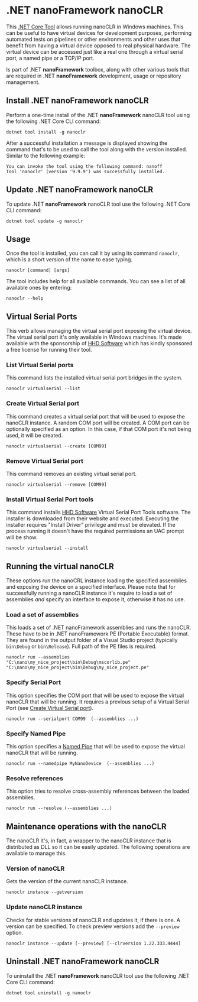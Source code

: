 # .NET nanoFramework nanoCLR

This [.NET Core Tool](https://docs.microsoft.com/en-us/dotnet/core/tools/global-tools) allows running nanoCLR in Windows machines. This can be useful to have virtual devices for development purposes, performing automated tests on pipelines or other environments and other uses that benefit from having a virtual device opposed to real  physical hardware. The virtual device can be accessed just like a real one through a virtual serial port, a named pipe or a TCP/IP port.

Is part of .NET **nanoFramework** toolbox, along with other various tools that are required in .NET **nanoFramework** development, usage or repository management.

## Install .NET **nanoFramework** nanoCLR

Perform a one-time install of the .NET **nanoFramework** nanoCLR tool using the following .NET Core CLI command:

```console
dotnet tool install -g nanoclr
```

After a successful installation a message is displayed showing the command that's to be used to call the tool along with the version installed. Similar to the following example:

```console
You can invoke the tool using the following command: nanoff
Tool 'nanoclr' (version '9.9.9') was successfully installed.
```

## Update .NET **nanoFramework** nanoCLR

To update .NET **nanoFramework** nanoCLR tool use the following .NET Core CLI command:

```console
dotnet tool update -g nanoclr
```

## Usage

Once the tool is installed, you can call it by using its command `nanoclr`, which is a short version of the name to ease typing.

```console
nanoclr [command] [args]
```

The tool includes help for all available commands. You can see a list of all available ones by entering:

```console
nanoclr --help
```

## Virtual Serial Ports

This verb allows managing the virtual serial port exposing the virtual device.
The virtual serial port it's only available in Windows machines. It's made available with the sponsorship of [HHD Software](https://www.hhdsoftware.com/) which has kindly sponsored a free license for running their tool.

### List Virtual Serial ports

This command lists the installed virtual serial port bridges in the system.

```console
nanoclr virtualserial --list
```

### Create Virtual Serial port

This command creates a virtual serial port that will be used to expose the nanoCLR instance. A random COM port will be created.
A COM port can be optionally specified as an option. In this case, if that COM port it's not being used, it will be created.

```console
nanoclr virtualserial --create [COM99]
```

### Remove Virtual Serial port

This command removes an existing virtual serial port.

```console
nanoclr virtualserial --remove [COM99]
```

### Install Virtual Serial Port tools

This command installs [HHD Software](https://www.hhdsoftware.com/) Virtual Serial Port Tools software. The installer is downloaded from their website and executed. Executing the installer requires "Install Driver" privilege and must be elevated. If the process running it doesn't have the required permissions an UAC prompt will be show.

```console
nanoclr virtualserial --install
```

## Running the virtual nanoCLR

These options run the nanoCRL instance loading the specified assemblies and exposing the device on a specified interface. Please note that for successfully running a nanoCLR instance it's require to load a set of assemblies _and_ specify an interface to expose it, otherwise it has no use.

### Load a set of assemblies

This loads a set of .NET nanoFramework assemblies and runs the nanoCLR. These have to be in .NET nanoFramework PE (Portable Executable) format.
They are found in the output folder of a Visual Studio project (typically `bin\Debug` or `bin\Release`). Full path of the PE files is required.

```console
nanoclr run --assemblies "C:\nano\my_nice_project\bin\Debug\mscorlib.pe" "C:\nano\my_nice_project\bin\Debug\my_nice_project.pe"
```

### Specify Serial Port

This option specifies the COM port that will be used to expose the virtual nanoCLR that will be running. It requires a previous setup of a Virtual Serial Port (see [Create Virtual Serial port](#create-virtual-serial-port)).

```console
nanoclr run --serialport COM99  (--assemblies ...)
```

### Specify Named Pipe

This option specifies a [Named Pipe](https://learn.microsoft.com/en-us/windows/win32/ipc/named-pipes) that will be used to expose the virtual nanoCLR that will be running.

```console
nanoclr run --namedpipe MyNanoDevice  (--assemblies ...)
```

### Resolve references

This option tries to resolve cross-assembly references between the loaded assemblies.

```console
nanoclr run --resolve (--assemblies ...)
```

## Maintenance operations with the nanoCLR

The nanoCLR it's, in fact, a wrapper to the nanoCLR instance that is distributed as DLL so it can be easily updated.
The following operations are available to manage this.

### Version of nanoCLR

Gets the version of the current nanoCLR instance.

```console
nanoclr instance --getversion
```

### Update nanoCLR instance

Checks for stable versions of nanoCLR and updates it, if there is one. A version can be specified. To check preview versions add the `--preview` option.

```console
nanoclr instance --update [--preview] [--clrversion 1.22.333.4444]
```

## Uninstall .NET **nanoFramework** nanoCLR

To uninstall the .NET **nanoFramework** nanoCLR tool use the following .NET Core CLI command:

```console
dotnet tool uninstall -g nanoclr
```
